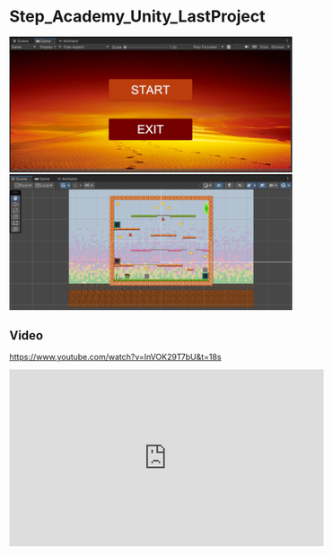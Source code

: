 # Step_Academy_Unity_LastProject
![menu](https://github.com/SvitLanaSvit/Step_Academy_Unity_LastProject/blob/main/Assets/Sprites/Screenshots/Menu.png)
![scene1](https://github.com/SvitLanaSvit/Step_Academy_Unity_LastProject/blob/main/Assets/Sprites/Screenshots/Scene1.png)

## Video
https://www.youtube.com/watch?v=InVOK29T7bU&t=18s
<iframe width="560" height="315" src="https://www.youtube.com/embed/InVOK29T7bU?si=caiAJRNmV5OCD0lf" title="YouTube video player" frameborder="0" allow="accelerometer; autoplay; clipboard-write; encrypted-media; gyroscope; picture-in-picture; web-share" allowfullscreen></iframe>
